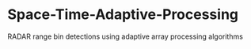 # Space-Time-Adaptive-Processing
RADAR range bin detections using adaptive array processing algorithms
